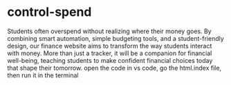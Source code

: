 # control-spend 
Students often overspend without realizing where their money goes. By combining smart automation, simple budgeting tools, and a student-friendly design, our finance website aims to transform the way students interact with money. More than just a tracker, it will be a companion for financial well-being, teaching students to make confident financial choices today that shape their tomorrow.
open the code in vs code,
go the html.index file,
then run it in the terminal
